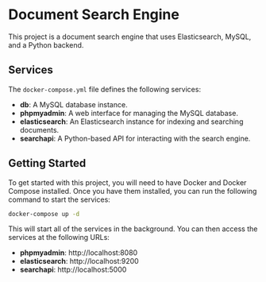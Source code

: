 # Document Search Engine

This project is a document search engine that uses Elasticsearch, MySQL, and a Python backend.

## Services

The `docker-compose.yml` file defines the following services:

*   **db**: A MySQL database instance.
*   **phpmyadmin**: A web interface for managing the MySQL database.
*   **elasticsearch**: An Elasticsearch instance for indexing and searching documents.
*   **searchapi**: A Python-based API for interacting with the search engine.

## Getting Started

To get started with this project, you will need to have Docker and Docker Compose installed. Once you have them installed, you can run the following command to start the services:

```bash
docker-compose up -d
```

This will start all of the services in the background. You can then access the services at the following URLs:

*   **phpmyadmin**: http://localhost:8080
*   **elasticsearch**: http://localhost:9200
*   **searchapi**: http://localhost:5000
